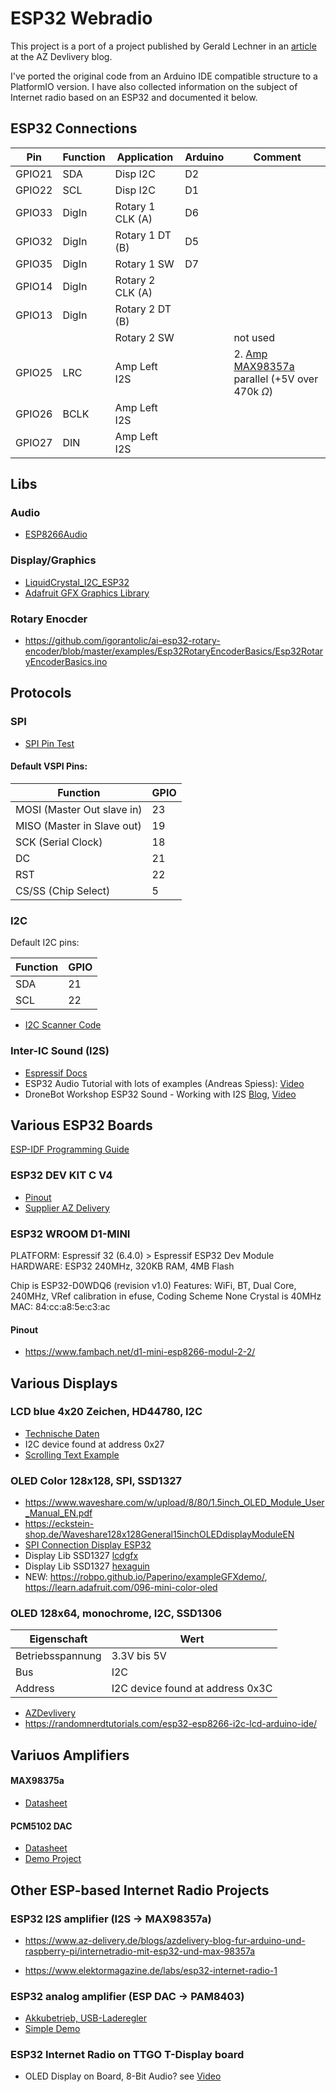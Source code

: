 # ESP32 Webradio

This project is a port of a project published by Gerald Lechner in an [article](https://www.az-delivery.de/blogs/azdelivery-blog-fur-arduino-und-raspberry-pi/internetradio-mit-esp32-und-max-98357a?comment=134821511435&page=1) at the AZ Devlivery blog.

I've ported the original code from an Arduino IDE compatible structure to a PlatformIO version. I have also collected information on the subject of Internet radio based on an ESP32 and documented it below.


## ESP32 Connections

Pin      | Function | Application   | Arduino | Comment
--       |   --   | --              | --      | --
| GPIO21 | SDA    | Disp I2C        | D2 |
| GPIO22 | SCL    | Disp I2C        | D1 |
| GPIO33 | DigIn  | Rotary 1 CLK (A)| D6 |
| GPIO32 | DigIn  | Rotary 1 DT (B) | D5 |
| GPIO35 | DigIn  | Rotary 1 SW     | D7 |
| GPIO14 | DigIn  | Rotary 2 CLK (A)|    |
| GPIO13 | DigIn  | Rotary 2 DT (B) |    |
|        |        | Rotary 2 SW     |    | not used
| GPIO25 | LRC    | Amp Left I2S    |    | 2. [Amp MAX98357a](https://www.az-delivery.de/products/i2s-3w-class-d-amplifier-breakout-max98357a) parallel (+5V over 470k $\Omega$)
| GPIO26 | BCLK   | Amp Left I2S    |    |
| GPIO27 | DIN    | Amp Left I2S    |    |



## Libs

### Audio

* [ESP8266Audio](https://github.com/earlephilhower/ESP8266Audio)

### Display/Graphics

* [LiquidCrystal_I2C_ESP32](https://registry.platformio.org/libraries/iakop/LiquidCrystal_I2C_ESP32)
* [Adafruit GFX Graphics Library](https://learn.adafruit.com/adafruit-gfx-graphics-library?view=all)

### Rotary Enocder
* https://github.com/igorantolic/ai-esp32-rotary-encoder/blob/master/examples/Esp32RotaryEncoderBasics/Esp32RotaryEncoderBasics.ino

## Protocols

### SPI

* [SPI Pin Test](https://randomnerdtutorials.com/esp32-spi-communication-arduino/#esp32-spi-peripherals)

#### Default VSPI Pins:

Function | GPIO
-- | --
MOSI (Master Out slave in) | 23
MISO (Master in Slave out) | 19
SCK (Serial Clock)         | 18 
DC                         | 21 | lcdgfx
RST                        | 22 | lcdgfx
CS/SS (Chip Select)        | 5   


### I2C

Default I2C pins:

Function | GPIO
 -- | --
SDA | 21
SCL | 22

* [I2C Scanner Code](https://randomnerdtutorials.com/esp32-esp8266-i2c-lcd-arduino-ide/)


### Inter-IC Sound (I2S)

* [Espressif Docs](https://docs.espressif.com/projects/esp-idf/en/latest/esp32/api-reference/peripherals/i2s.html)
* ESP32 Audio Tutorial with lots of examples (Andreas Spiess): [Video](https://www.youtube.com/watch?v=a936wNgtcRA)
* DroneBot Workshop ESP32 Sound - Working with I2S [Blog](https://dronebotworkshop.com/esp32-i2s/), [Video](https://www.youtube.com/watch?v=m-MPBjScNRk&t=2377s)

## Various ESP32 Boards

[ESP-IDF Programming Guide](https://docs.espressif.com/projects/esp-idf/en/latest/esp32/)


### ESP32 DEV KIT C V4

* [Pinout](https://live.staticflickr.com/4764/40089095211_ec1fee0087_b.jpg)
* [Supplier AZ Delivery](https://www.az-delivery.de/products/esp32-dev-kit-c-v4-unverlotet)

### ESP32 WROOM D1-MINI

PLATFORM: Espressif 32 (6.4.0) > Espressif ESP32 Dev Module
HARDWARE: ESP32 240MHz, 320KB RAM, 4MB Flash

Chip is ESP32-D0WDQ6 (revision v1.0)
Features: WiFi, BT, Dual Core, 240MHz, VRef calibration in efuse, Coding Scheme None
Crystal is 40MHz
MAC: 84:cc:a8:5e:c3:ac

#### Pinout
* https://www.fambach.net/d1-mini-esp8266-modul-2-2/


## Various Displays

### LCD blue 4x20 Zeichen, HD44780, I2C

* [Technische Daten](https://www.az-delivery.de/products/hd44780-2004-lcd-display-bundle-4x20-zeichen-mit-i2c-schnittstelle)
* I2C device found at address 0x27
* [Scrolling Text Example](https://randomnerdtutorials.com/esp32-esp8266-i2c-lcd-arduino-ide/)

### OLED Color 128x128, SPI, SSD1327 
* https://www.waveshare.com/w/upload/8/80/1.5inch_OLED_Module_User_Manual_EN.pdf
* https://eckstein-shop.de/Waveshare128x128General15inchOLEDdisplayModuleEN
* [SPI Connection Display ESP32](https://esphome.io/components/display/ssd1327.html#over-spi)
* Display Lib SSD1327 [lcdgfx](https://github.com/lexus2k/lcdgfx/)
* Display Lib SSD1327 [hexaguin](https://github.com/hexaguin/SSD1327)
* NEW: https://robpo.github.io/Paperino/exampleGFXdemo/, https://learn.adafruit.com/096-mini-color-oled


### OLED 128x64, monochrome, I2C, SSD1306

Eigenschaft         | Wert
------------------- | --
Betriebsspannung    | 3.3V bis 5V
Bus                 | I2C
Address             | I2C device found at address 0x3C

* [AZDevlivery](https://www.az-delivery.de/products/0-96zolldisplay)
* https://randomnerdtutorials.com/esp32-esp8266-i2c-lcd-arduino-ide/

## Variuos Amplifiers

#### MAX98375a

* [Datasheet](https://eckstein-shop.de/AdafruitI2S3WClassDAmplifierBreakout-MAX98357A)

#### PCM5102 DAC

* [Datasheet](https://www.ti.com/lit/ds/symlink/pcm5102a.pdf)
* [Demo Project](https://www.hackster.io/esikora/esp32-audio-project-part-i-internet-radio-with-i-s-dac-a5515c)


## Other ESP-based Internet Radio Projects

### ESP32 I2S amplifier (I2S -> MAX98357a)

* https://www.az-delivery.de/blogs/azdelivery-blog-fur-arduino-und-raspberry-pi/internetradio-mit-esp32-und-max-98357a

* https://www.elektormagazine.de/labs/esp32-internet-radio-1

### ESP32 analog amplifier (ESP DAC -> PAM8403)

* [Akkubetrieb, USB-Laderegler](https://www.az-delivery.de/blogs/azdelivery-blog-fur-arduino-und-raspberry-pi/internet-radio-mit-dem-esp32)
* [Simple Demo](https://elektro.turanis.de/html/prj466/index.html)


### ESP32 Internet Radio on TTGO T-Display board

* OLED Display on Board, 8-Bit Audio? see [Video](https://www.youtube.com/watch?v=lThawtfSQYA&t=27s)


